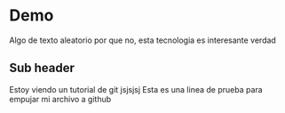 # Demo 
Algo de texto aleatorio por que no, esta tecnologia es interesante verdad


## Sub header 

Estoy viendo un tutorial de git jsjsjsj
Esta es una linea de prueba para empujar mi archivo a github